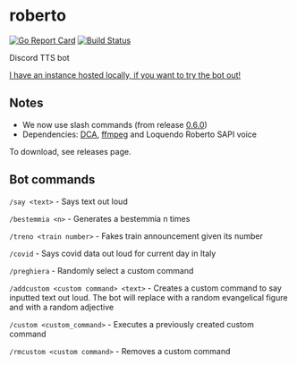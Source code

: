 # roberto
[![Go Report Card](https://goreportcard.com/badge/github.com/TheTipo01/roberto)](https://goreportcard.com/report/github.com/TheTipo01/roberto)
[![Build Status](https://travis-ci.com/TheTipo01/roberto.svg?branch=master)](https://travis-ci.com/TheTipo01/roberto)

Discord TTS bot

[I have an instance hosted locally, if you want to try the bot out!](https://discord.com/api/oauth2/authorize?client_id=587761918865834023&permissions=3145728&scope=bot%20applications.commands)

## Notes
- We now use slash commands (from release [0.6.0](https://github.com/TheTipo01/roberto/releases/tag/0.6.0))
- Dependencies: [DCA](https://github.com/bwmarrin/dca/tree/master/cmd/dca), [ffmpeg](https://ffmpeg.org/download.html) and Loquendo Roberto SAPI voice

To download, see releases page.

## Bot commands

`/say <text>` - Says text out loud

`/bestemmia <n>` - Generates a bestemmia n times

`/treno <train number>` - Fakes train announcement given its number

`/covid` - Says covid data out loud for current day in Italy

`/preghiera` - Randomly select a custom command

`/addcustom <custom command> <text>` - Creates a custom command to say inputted text out loud. The bot will replace <god> with a random evangelical figure and <dict> with a random adjective

`/custom <custom_command>` - Executes a previously created custom command

`/rmcustom <custom command>` - Removes a custom command
